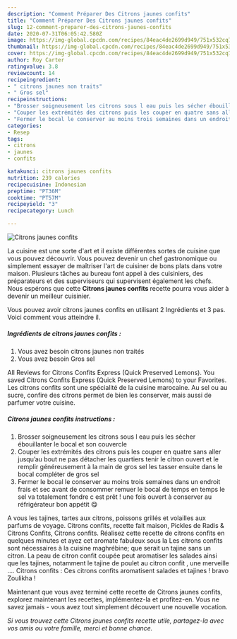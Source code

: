 ```yaml
---
description: "Comment Préparer Des Citrons jaunes confits"
title: "Comment Préparer Des Citrons jaunes confits"
slug: 12-comment-preparer-des-citrons-jaunes-confits
date: 2020-07-31T06:05:42.580Z
image: https://img-global.cpcdn.com/recipes/84eac4de2699d949/751x532cq70/citrons-jaunes-confits-photo-principale-de-la-recette.jpg
thumbnail: https://img-global.cpcdn.com/recipes/84eac4de2699d949/751x532cq70/citrons-jaunes-confits-photo-principale-de-la-recette.jpg
cover: https://img-global.cpcdn.com/recipes/84eac4de2699d949/751x532cq70/citrons-jaunes-confits-photo-principale-de-la-recette.jpg
author: Roy Carter
ratingvalue: 3.8
reviewcount: 14
recipeingredient:
- " citrons jaunes non traits"
- " Gros sel"
recipeinstructions:
- "Brosser soigneusement les citrons sous l eau puis les sécher ébouillanter le bocal et son couvercle"
- "Couper les extrémités des citrons puis les couper en quatre sans aller jusqu’au bout ne pas détacher les quartiers tenir le citron ouvert et le remplir généreusement à la main de gros sel les tasser ensuite dans le bocal compléter de gros sel"
- "Fermer le bocal le conserver au moins trois semaines dans un endroit frais et sec avant de consommer remuer le bocal de temps en temps le sel va totalement fondre c est prêt ! une fois ouvert à conserver au réfrigérateur bon appétit 😋"
categories:
- Resep
tags:
- citrons
- jaunes
- confits

katakunci: citrons jaunes confits 
nutrition: 239 calories
recipecuisine: Indonesian
preptime: "PT36M"
cooktime: "PT57M"
recipeyield: "3"
recipecategory: Lunch

---
```



![Citrons jaunes confits](https://img-global.cpcdn.com/recipes/84eac4de2699d949/751x532cq70/citrons-jaunes-confits-photo-principale-de-la-recette.jpg)

La cuisine est une sorte d'art et il existe différentes sortes de cuisine que vous pouvez découvrir. Vous pouvez devenir un chef gastronomique ou simplement essayer de maîtriser l'art de cuisiner de bons plats dans votre maison. Plusieurs tâches au bureau font appel à des cuisiniers, des préparateurs et des superviseurs qui supervisent également les chefs. Nous espérons que cette <strong> Citrons jaunes confits </strong> recette pourra vous aider à devenir un meilleur cuisinier.

<!--inarticleads1-->

Vous pouvez avoir citrons jaunes confits en utilisant 2 Ingrédients et 3 pas. Voici comment vous atteindre il.

##### Ingrédients de citrons jaunes confits :

1. Vous avez besoin  citrons jaunes non traités
1. Vous avez besoin  Gros sel


All Reviews for Citrons Confits Express (Quick Preserved Lemons). You saved Citrons Confits Express (Quick Preserved Lemons) to your Favorites. Les citrons confits sont une spécialité de la cuisine marocaine. Au sel ou au sucre, confire des citrons permet de bien les conserver, mais aussi de parfumer votre cuisine. 

<!--inarticleads2-->

##### Citrons jaunes confits instructions :

1. Brosser soigneusement les citrons sous l eau puis les sécher ébouillanter le bocal et son couvercle
1. Couper les extrémités des citrons puis les couper en quatre sans aller jusqu’au bout ne pas détacher les quartiers tenir le citron ouvert et le remplir généreusement à la main de gros sel les tasser ensuite dans le bocal compléter de gros sel
1. Fermer le bocal le conserver au moins trois semaines dans un endroit frais et sec avant de consommer remuer le bocal de temps en temps le sel va totalement fondre c est prêt ! une fois ouvert à conserver au réfrigérateur bon appétit 😋


A vous les tajines, tartes aux citrons, poissons grillés et volailles aux parfums de voyage. Citrons confits, recette fait maison, Pickles de Radis &amp; Citrons Confits, Citrons confits. Réalisez cette recette de citrons confits en quelques minutes et ayez cet aromate fabuleux sous la Les citrons confits sont nécessaires à la cuisine maghrébine; que serait un tajine sans un citron. La peau de citron confit coupée peut aromatiser les salades ainsi que les tajines, notamment le tajine de poulet au citron confit , une merveille …. Citrons confits : Ces citrons confits aromatisent salades et tajines ! bravo Zoulikha ! 

<!--inarticleads1-->

<p>
Maintenant que vous avez terminé cette recette de Citrons jaunes confits, explorez maintenant les recettes, implémentez-la et profitez-en. Vous ne savez jamais - vous avez tout simplement découvert une nouvelle vocation.
</p>

<p>
<i>Si vous trouvez cette Citrons jaunes confits recette utile, partagez-la avec vos amis ou votre famille, merci et bonne chance.</i>
</p>
